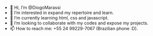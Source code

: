 - 👋 Hi, I’m @DiogoMarassi
- 👀 I’m interested in expand my repertoire and learn.
- 🌱 I’m currently learning html, css and javascript.
- 💞️ I’m looking to collaborate with my codes and expose my projects.
- 📫 How to reach me: +55 24 99229-7067 (Brazilian phone :D).

<!---
DiogoMarassi/DiogoMarassi is a ✨ special ✨ repository because its `README.md` (this file) appears on your GitHub profile.
You can click the Preview link to take a look at your changes.
--->
